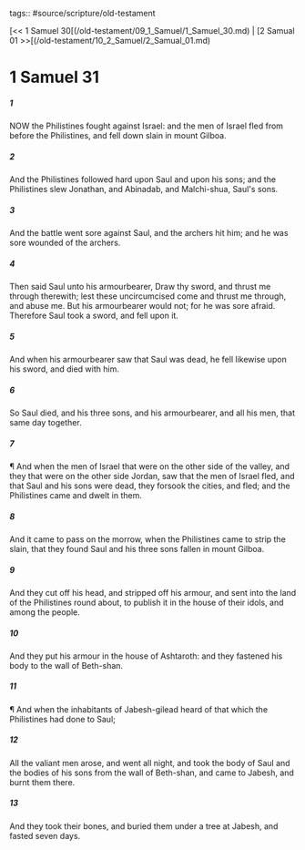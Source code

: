 tags:: #source/scripture/old-testament

[<< 1 Samuel 30[(/old-testament/09_1_Samuel/1_Samuel_30.md) | [2 Samual 01 >>[(/old-testament/10_2_Samuel/2_Samual_01.md)

# 1 Samuel 31

##### 1

NOW the Philistines fought against Israel: and the men of Israel fled from before the Philistines, and fell down slain in mount Gilboa.

##### 2

And the Philistines followed hard upon Saul and upon his sons; and the Philistines slew Jonathan, and Abinadab, and Malchi-shua, Saul's sons.

##### 3

And the battle went sore against Saul, and the archers hit him; and he was sore wounded of the archers.

##### 4

Then said Saul unto his armourbearer, Draw thy sword, and thrust me through therewith; lest these uncircumcised come and thrust me through, and abuse me. But his armourbearer would not; for he was sore afraid. Therefore Saul took a sword, and fell upon it.

##### 5

And when his armourbearer saw that Saul was dead, he fell likewise upon his sword, and died with him.

##### 6

So Saul died, and his three sons, and his armourbearer, and all his men, that same day together.

##### 7

¶ And when the men of Israel that were on the other side of the valley, and they that were on the other side Jordan, saw that the men of Israel fled, and that Saul and his sons were dead, they forsook the cities, and fled; and the Philistines came and dwelt in them.

##### 8

And it came to pass on the morrow, when the Philistines came to strip the slain, that they found Saul and his three sons fallen in mount Gilboa.

##### 9

And they cut off his head, and stripped off his armour, and sent into the land of the Philistines round about, to publish it in the house of their idols, and among the people.

##### 10

And they put his armour in the house of Ashtaroth: and they fastened his body to the wall of Beth-shan.

##### 11

¶ And when the inhabitants of Jabesh-gilead heard of that which the Philistines had done to Saul;

##### 12

All the valiant men arose, and went all night, and took the body of Saul and the bodies of his sons from the wall of Beth-shan, and came to Jabesh, and burnt them there.

##### 13

And they took their bones, and buried them under a tree at Jabesh, and fasted seven days.
